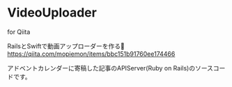 # VideoUploader
for Qiita


RailsとSwiftで動画アップローダーを作る🚀
https://qiita.com/mopiemon/items/bbc151b91760ee174466

アドベントカレンダーに寄稿した記事のAPIServer(Ruby on Rails)のソースコードです。
